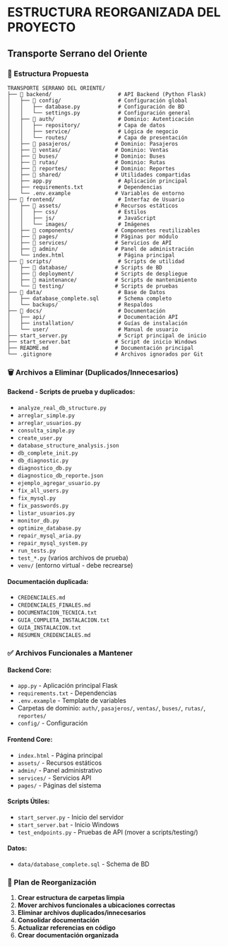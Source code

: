 # ESTRUCTURA REORGANIZADA DEL PROYECTO
## Transporte Serrano del Oriente

### 📁 Estructura Propuesta

```
TRANSPORTE SERRANO DEL ORIENTE/
├── 📂 backend/                     # API Backend (Python Flask)
│   ├── 📂 config/                  # Configuración global
│   │   ├── database.py            # Configuración de BD
│   │   └── settings.py            # Configuración general
│   ├── 📂 auth/                    # Dominio: Autenticación
│   │   ├── repository/            # Capa de datos
│   │   ├── service/               # Lógica de negocio
│   │   └── routes/                # Capa de presentación
│   ├── 📂 pasajeros/              # Dominio: Pasajeros
│   ├── 📂 ventas/                 # Dominio: Ventas
│   ├── 📂 buses/                  # Dominio: Buses
│   ├── 📂 rutas/                  # Dominio: Rutas
│   ├── 📂 reportes/               # Dominio: Reportes
│   ├── 📂 shared/                 # Utilidades compartidas
│   ├── app.py                     # Aplicación principal
│   ├── requirements.txt           # Dependencias
│   └── .env.example              # Variables de entorno
├── 📂 frontend/                    # Interfaz de Usuario
│   ├── 📂 assets/                 # Recursos estáticos
│   │   ├── css/                   # Estilos
│   │   ├── js/                    # JavaScript
│   │   └── images/                # Imágenes
│   ├── 📂 components/             # Componentes reutilizables
│   ├── 📂 pages/                  # Páginas por módulo
│   ├── 📂 services/               # Servicios de API
│   ├── 📂 admin/                  # Panel de administración
│   └── index.html                 # Página principal
├── 📂 scripts/                     # Scripts de utilidad
│   ├── 📂 database/               # Scripts de BD
│   ├── 📂 deployment/             # Scripts de despliegue
│   ├── 📂 maintenance/            # Scripts de mantenimiento
│   └── 📂 testing/                # Scripts de pruebas
├── 📂 data/                        # Base de Datos
│   ├── database_complete.sql      # Schema completo
│   └── backups/                   # Respaldos
├── 📂 docs/                        # Documentación
│   ├── api/                       # Documentación API
│   ├── installation/              # Guías de instalación
│   └── user/                      # Manual de usuario
├── start_server.py                # Script principal de inicio
├── start_server.bat              # Script de inicio Windows
├── README.md                     # Documentación principal
└── .gitignore                    # Archivos ignorados por Git
```

### 🗑️ Archivos a Eliminar (Duplicados/Innecesarios)

#### Backend - Scripts de prueba y duplicados:
- `analyze_real_db_structure.py`
- `arreglar_simple.py`
- `arreglar_usuarios.py`
- `consulta_simple.py`
- `create_user.py`
- `database_structure_analysis.json`
- `db_complete_init.py`
- `db_diagnostic.py`
- `diagnostico_db.py`
- `diagnostico_db_reporte.json`
- `ejemplo_agregar_usuario.py`
- `fix_all_users.py`
- `fix_mysql.py`
- `fix_passwords.py`
- `listar_usuarios.py`
- `monitor_db.py`
- `optimize_database.py`
- `repair_mysql_aria.py`
- `repair_mysql_system.py`
- `run_tests.py`
- `test_*.py` (varios archivos de prueba)
- `venv/` (entorno virtual - debe recrearse)

#### Documentación duplicada:
- `CREDENCIALES.md`
- `CREDENCIALES_FINALES.md`
- `DOCUMENTACION_TECNICA.txt`
- `GUIA_COMPLETA_INSTALACION.txt`
- `GUIA_INSTALACION.txt`
- `RESUMEN_CREDENCIALES.md`

### ✅ Archivos Funcionales a Mantener

#### Backend Core:
- `app.py` - Aplicación principal Flask
- `requirements.txt` - Dependencias
- `.env.example` - Template de variables
- Carpetas de dominio: `auth/`, `pasajeros/`, `ventas/`, `buses/`, `rutas/`, `reportes/`
- `config/` - Configuración

#### Frontend Core:
- `index.html` - Página principal
- `assets/` - Recursos estáticos
- `admin/` - Panel administrativo
- `services/` - Servicios API
- `pages/` - Páginas del sistema

#### Scripts Útiles:
- `start_server.py` - Inicio del servidor
- `start_server.bat` - Inicio Windows
- `test_endpoints.py` - Pruebas de API (mover a scripts/testing/)

#### Datos:
- `data/database_complete.sql` - Schema de BD

### 🔄 Plan de Reorganización

1. **Crear estructura de carpetas limpia**
2. **Mover archivos funcionales a ubicaciones correctas**
3. **Eliminar archivos duplicados/innecesarios**
4. **Consolidar documentación**
5. **Actualizar referencias en código**
6. **Crear documentación organizada**
